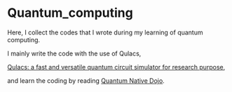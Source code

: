 # Quantum_computing
Here, I collect the codes that I wrote during my learning of quantum computing.

I mainly write the code with the use of Qulacs,

[Qulacs: a fast and versatile quantum circuit simulator for research purpose](https://arxiv.org/abs/2011.13524),

and learn the coding by reading [Quantum Native Dojo](https://dojo.qulacs.org/ja/latest/index.html).

